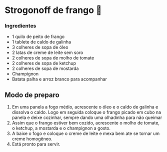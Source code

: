 # Strogonoff de frango :chicken:

### Ingredientes

- 1 quilo de peito de frango 
- 1 tablete de caldo de galinha 
- 3 colheres de sopa de óleo
- 2 latas de creme de leite sem soro
- 2 colheres de sopa de molho de tomate
- 2 colheres de sopa de ketchup
- 2 colheres de sopa de mostarda
- Champignon
- Batata palha e arroz branco para acompanhar

## Modo de preparo 

1. Em uma panela a fogo médio, acrescente o óleo e o caldo de galinha e dissolva o caldo. Logo em seguida coloque o frango picado em cubo na panela e deixe cozinhar, sempre dando uma olhadinha para não queimar 
2. Assim que o frango estiver bem cozido, acrescente o molho de tomate, o ketchup, a mostarda e o champignon a gosto.
3. A baixe o fogo e coloque o creme de leite e mexa bem ate se tornar um creme homogêneo.
4. Está pronto para servir.











